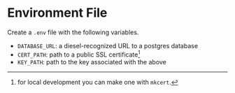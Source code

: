 # Environment File
Create a `.env` file with the following variables.

* `DATABASE_URL`: a diesel-recognized URL to a postgres database
* `CERT_PATH`: path to a public SSL certificate[^1]
* `KEY_PATH`: path to the key associated with the above

[^1]: for local development you can make one with `mkcert`.
